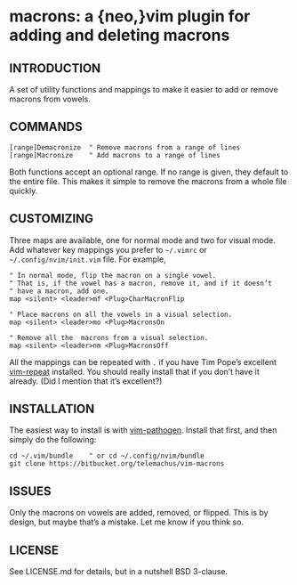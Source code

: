 # macrons: a {neo,}vim plugin for adding and deleting macrons

## INTRODUCTION

A set of utility functions and mappings to make it easier to add or remove
macrons from vowels.

## COMMANDS

    [range]Demacronize	" Remove macrons from a range of lines
    [range]Macronize	" Add macrons to a range of lines

Both functions accept an optional range. If no range is given, they default to
the entire file. This makes it simple to remove the macrons from a whole file
quickly.

## CUSTOMIZING

Three maps are available, one for normal mode and two for visual mode. Add
whatever key mappings you prefer to `~/.vimrc` or `~/.config/nvim/init.vim`
file. For example,

    " In normal mode, flip the macron on a single vowel.
    " That is, if the vowel has a macron, remove it, and if it doesn’t
    " have a macron, add one.
    map <silent> <leader>mf <Plug>CharMacronFlip

    " Place macrons on all the vowels in a visual selection.
    map <silent> <leader>mo <Plug>MacronsOn

    " Remove all the  macrons from a visual selection.
    map <silent> <leader>nm <Plug>MacronsOff

All the mappings can be repeated with `.` if you have Tim Pope’s excellent
[vim-repeat][repeat] installed. You should really install that if you don’t
have it already. (Did I mention that it’s excellent?)

## INSTALLATION

The easiest way to install is with [vim-pathogen][pathogen]. Install that
first, and then simply do the following:

    cd ~/.vim/bundle	" or cd ~/.config/nvim/bundle
    git clone https://bitbucket.org/telemachus/vim-macrons

## ISSUES

Only the macrons on vowels are added, removed, or flipped. This is by design,
but maybe that’s a mistake. Let me know if you think so.

[repeat]: https://github.com/tpope/vim-repeat
[pathogen]: https://github.com/tpope/vim-pathogen

## LICENSE

See LICENSE.md for details, but in a nutshell BSD 3-clause.
